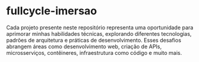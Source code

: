 # fullcycle-imersao
Cada projeto presente neste repositório representa uma oportunidade para aprimorar minhas habilidades técnicas, explorando diferentes tecnologias, padrões de arquitetura e práticas de desenvolvimento. Esses desafios abrangem áreas como desenvolvimento web, criação de APIs, microsserviços, contêineres, infraestrutura como código e muito mais.
